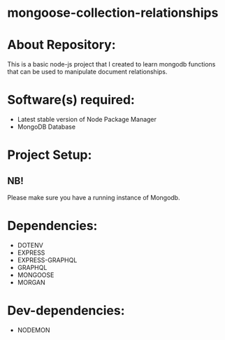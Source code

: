 # mongoose-collection-relationships

# About Repository:
This is a basic node-js project that I created to learn mongodb functions that can be used to manipulate document relationships.

# Software(s) required:
* Latest stable version of Node Package Manager
* MongoDB Database

# Project Setup:
## NB!
Please make sure you have a running instance of Mongodb.

# Dependencies:
* DOTENV
* EXPRESS
* EXPRESS-GRAPHQL
* GRAPHQL
* MONGOOSE
* MORGAN

# Dev-dependencies:
* NODEMON
